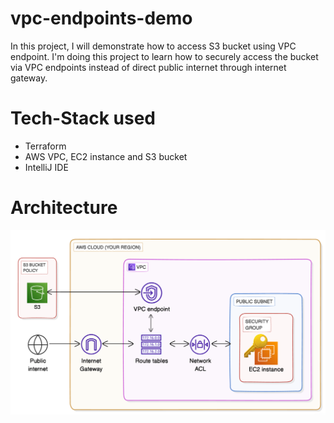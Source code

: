 # vpc-endpoints-demo 
In this project, I will demonstrate how to access S3 bucket using VPC endpoint. I'm doing this project to learn how to securely access the bucket via VPC endpoints instead of direct public internet through internet gateway.

# Tech-Stack used 

- Terraform
- AWS VPC, EC2 instance and S3 bucket
- IntelliJ IDE

# Architecture

![Alt text](https://github.com/diptishegar/vpc-endpoints-demo/blob/main/architecture-today.png)
